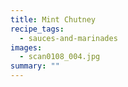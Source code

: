 ```yaml
---
title: Mint Chutney
recipe_tags:
  - sauces-and-marinades
images:
  - scan0108_004.jpg
summary: ""
---
```

